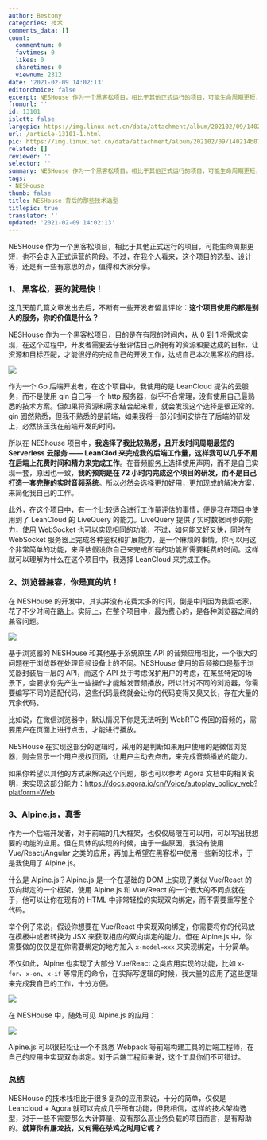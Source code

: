 ```yaml
---
author: Bestony
categories: 技术
comments_data: []
count:
  commentnum: 0
  favtimes: 0
  likes: 0
  sharetimes: 0
  viewnum: 2312
date: '2021-02-09 14:02:13'
editorchoice: false
excerpt: NESHouse 作为一个黑客松项目，相比于其他正式运行的项目，可能生命周期更短，也不会走入正式运营的阶段。不过，在我个人看来，这个项目的选型、设计等，还是有一些有意思的点，值得和大家分享。
fromurl: ''
id: 13101
islctt: false
largepic: https://img.linux.net.cn/data/attachment/album/202102/09/140214b07mfbc7jd47xmb4.jpg
url: /article-13101-1.html
pic: https://img.linux.net.cn/data/attachment/album/202102/09/140214b07mfbc7jd47xmb4.jpg.thumb.jpg
related: []
reviewer: ''
selector: ''
summary: NESHouse 作为一个黑客松项目，相比于其他正式运行的项目，可能生命周期更短，也不会走入正式运营的阶段。不过，在我个人看来，这个项目的选型、设计等，还是有一些有意思的点，值得和大家分享。
tags:
- NESHouse
thumb: false
title: NESHouse 背后的那些技术选型
titlepic: true
translator: ''
updated: '2021-02-09 14:02:13'
---
```


NESHouse 作为一个黑客松项目，相比于其他正式运行的项目，可能生命周期更短，也不会走入正式运营的阶段。不过，在我个人看来，这个项目的选型、设计等，还是有一些有意思的点，值得和大家分享。


### 1、 黑客松，要的就是快！


这几天前几篇文章发出去后，不断有一些开发者留言评论：**这个项目使用的都是别人的服务，你的价值是什么？**


NESHouse 作为一个黑客松项目，目的是在有限的时间内，从 0 到 1 将需求实现，在这个过程中，开发者需要去仔细评估自己所拥有的资源和要达成的目标，让资源和目标匹配，才能很好的完成自己的开发工作，达成自己本次黑客松的目标。


![](https://img.linux.net.cn/data/attachment/album/202102/09/140214b07mfbc7jd47xmb4.jpg)


作为一个 Go 后端开发者，在这个项目中，我使用的是 LeanCloud 提供的云服务，而不是使用 gin 自己写一个 http 服务器，似乎不合常理，没有使用自己最熟悉的技术方案。但如果将资源和需求结合起来看，就会发现这个选择是很正常的。gin 固然熟悉，但我不熟悉的是前端，如果我将一部分时间安排在了后端的研发上，必然挤压我在前端开发的时间。


所以在 NEShouse 项目中，**我选择了我比较熟悉，且开发时间周期最短的 Serverless 云服务 —— LeanClod 来完成我的后端工作量，这样我可以几乎不用在后端上花费时间和精力来完成工作**。在音频服务上选择使用声网，而不是自己实现一套，原因也一致，**我的预期是在 72 小时内完成这个项目的研发，而不是自己打造一套完整的实时音频系统**。所以必然会选择更加好用，更加现成的解决方案，来简化我自己的工作。


此外，在这个项目中，有一个比较适合进行工作量评估的事情，便是我在项目中使用到了 LeanCloud 的 LiveQuery 的能力。LiveQuery 提供了实时数据同步的能力，使用 WebSocket 也可以实现相同的功能，不过，如何能又好又快，同时在 WebSocket 服务器上完成各种鉴权和扩展能力，是一个麻烦的事情。你可以用这个非常简单的功能，来评估假设你自己来完成所有的功能所需要耗费的时间。这样就可以理解为什么在这个项目中，我选择 LeanCloud 来完成工作。


### 2、浏览器兼容，你是真的坑！


在 NESHouse 的开发中，其实并没有花费太多的时间，倒是中间因为我回老家，花了不少时间在路上。实际上，在整个项目中，最为费心的，是各种浏览器之间的兼容问题。


![](https://img.linux.net.cn/data/attachment/album/202102/09/140215dkqthl0kpfkd22om.png)


基于浏览器的 NESHouse 和其他基于系统原生 API 的音频应用相比，一个很大的问题在于浏览器在处理音频设备上的不同。NESHouse 使用的音频接口是基于浏览器封装后一层的 API，而这个 API 处于考虑保护用户的考虑，在某些特定的场景下，会要求你先产生一些操作才能触发音频播放，所以针对不同的浏览器，你需要编写不同的适配代码，这些代码最终就会让你的代码变得又臭又长，存在大量的冗余代码。


比如说，在微信浏览器中，默认情况下你是无法听到 WebRTC 传回的音频的，需要用户在页面上进行点击，才能进行播放。


NESHouse 在实现这部分的逻辑时，采用的是判断如果用户使用的是微信浏览器，则会显示一个用户授权页面，让用户主动去点击，来完成音频播放的能力。


如果你希望以其他的方式来解决这个问题，那也可以参考 Agora 文档中的相关说明，来实现这部分能力：<https://docs.agora.io/cn/Voice/autoplay_policy_web?platform=Web>


### 3、Alpine.js，真香


作为一个后端开发者，对于前端的几大框架，也仅仅局限在可以用，可以写出我想要的功能的应用。但在具体的实现的时候，由于一些原因，我没有使用 Vue/React/Angular 之类的应用，再加上希望在黑客松中使用一些新的技术，于是我使用了 Alpine.js。


什么是 Alpine.js？Alpine.js 是一个在基础的 DOM 上实现了类似 Vue/React 的双向绑定的一个框架，使用 Alpine.js 和 Vue/React 的一个很大的不同点就在于，他可以让你在现有的 HTML 中非常轻松的实现双向绑定，而不需要重写整个代码。


举个例子来说，假设你想要在 Vue/React 中实现双向绑定，你需要将你的代码放在模板中或者转换为 JSX 来获取相应的双向绑定的能力。但在 Alpine.js 中，你需要做的仅仅是在你需要绑定的地方加入 `x-model=xxx` 来实现绑定，十分简单。


不仅如此，Alpine 也实现了大部分 Vue/React 之类应用实现的功能，比如 `x-for`、`x-on`、`x-if` 等常用的命令，在实际写逻辑的时候，我大量的应用了这些逻辑来完成我自己的工作，十分方便。


![](https://img.linux.net.cn/data/attachment/album/202102/09/140216gocq9hfdowulqzh2.png)


在 NESHouse 中，随处可见 Alpine.js 的应用：


![](https://img.linux.net.cn/data/attachment/album/202102/09/140217h1u7pszzvbookq0k.png)


Alpine.js 可以很轻松让一个不熟悉 Webpack 等前端构建工具的后端工程师，在自己的应用中实现双向绑定。对于后端工程师来说，这个工具你们不可错过。


### 总结


NESHouse 的技术栈相比于很多复杂的应用来说，十分的简单，仅仅是 Leancloud + Agora 就可以完成几乎所有功能，但我相信，这样的技术架构选型，对于一些不需要那么大计算量、没有那么高业务负载的项目而言，是有帮助的。**就算你有屠龙技，又何需在杀鸡之时用它呢？**